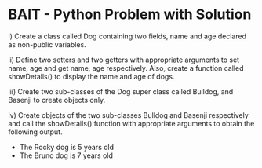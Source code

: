 # BAIT - Python Problem with Solution

i) Create a class called Dog containing two fields, name and age declared as non-public variables.

ii) Define two setters and two getters with appropriate arguments to set name, age and get name, age respectively. Also, create a function called showDetails() to display the name and age of dogs.

iii) Create two sub-classes of the Dog super class called Bulldog, and Basenji to create objects only.

iv) Create objects of the two sub-classes Bulldog and Basenji respectively and call the showDetails() function with appropriate arguments to obtain the following output.


- The Rocky dog is 5 years old
- The Bruno dog is 7 years old

